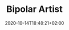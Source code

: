 ---
title: "Bipolar Artist"
description: "Change this description"
date: 2020-10-14T18:48:21+02:00
draft: true
weight: 10
---